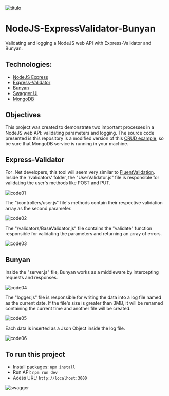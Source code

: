 ![titulo](/docs/titulo.JPG)

# NodeJS-ExpressValidator-Bunyan

Validating and logging a NodeJS web API with Express-Validator and Bunyan.

## Technologies:

- [NodeJS Express](https://expressjs.com/pt-br/)
- [Express-Validator](https://express-validator.github.io/docs/)
- [Bunyan](https://github.com/trentm/node-bunyan)
- [Swagger UI](https://swagger.io/tools/swagger-ui/)
- [MongoDB](https://www.mongodb.com/)

## Objectives

This project was created to demonstrate two important processes in a NodeJS web API: validating parameters and logging.
The source code presented is this repository is a modified version of this [CRUD example](https://github.com/lucianopereira86/CRUD-NodeJS-Swagger-MongoDB), so be sure that MongoDB service is running in your machine.

## Express-Validator

For .Net developers, this tool will seem very similar to [FluentValidation](https://fluentvalidation.net/).
Inside the '/validators' folder, the "UserValidator.js" file is responsible for validating the user's methods like POST and PUT.

![code01](/docs/code01.JPG)

The "/controllers/user.js" file's methods contain their respective validation array as the second parameter.

![code02](/docs/code02.JPG)

The "/validators/BaseValidator.js" file contains the "validate" function responsible for validating the parameters and returning an array of errors.

![code03](/docs/code03.JPG)

## Bunyan

Inside the "server.js" file, Bunyan works as a middleware by intercepting requests and responses.

![code04](/docs/code04.JPG)

The "logger.js" file is responsible for writing the data into a log file named as the current date. If the file's size is greater than 3MB, it will be renamed containing the current time and another file will be created.

![code05](/docs/code05.JPG)

Each data is inserted as a Json Object inside the log file.

![code06](/docs/code06.JPG)

## To run this project

- Install packages:
  `npm install`
- Run API:
  `npm run dev`
- Acess URL:
  `http://localhost:3000`

![swagger](/docs/swagger.JPG)
